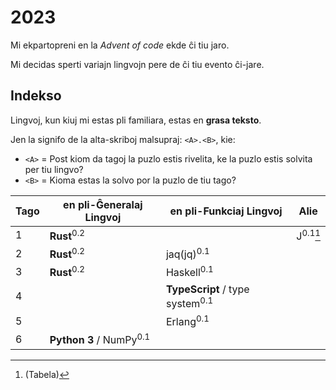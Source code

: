 # 2023

Mi ekpartopreni en la _Advent of code_ ekde ĉi tiu jaro.

Mi decidas sperti variajn lingvojn pere de ĉi tiu evento ĉi-jare.

## Indekso

Lingvoj, kun kiuj mi estas pli familiara, estas en **grasa teksto**.

Jen la signifo de la alta-skriboj malsupraj: `<A>.<B>`, kie:

- `<A>` = Post kiom da tagoj la puzlo estis rivelita, ke la puzlo estis solvita
  per tiu lingvo?
- `<B>` = Kioma estas la solvo por la puzlo de tiu tago?

| Tago | en pli-Ĝeneralaj Lingvoj           | en pli-Funkciaj Lingvoj                    | Alie                     |
| ---- | ---------------------------------- | ------------------------------------------ | ------------------------ |
| 1    | **Rust**<sup>0.2</sup>             |                                            | J<sup>0.1</sup>[^tabela] |
| 2    | **Rust**<sup>0.2</sup>             | jaq(jq)<sup>0.1</sup>                      |                          |
| 3    | **Rust**<sup>0.2</sup>             | Haskell<sup>0.1</sup>                      |                          |
| 4    |                                    | **TypeScript** / type system<sup>0.1</sup> |                          |
| 5    |                                    | Erlang<sup>0.1</sup>                       |                          |
| 6    | **Python 3** / NumPy<sup>0.1</sup> |                                            |                          |

[^tabela]: (Tabela)
